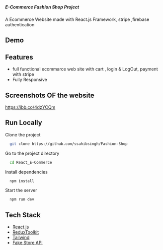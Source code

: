 ##### E-Commerce Fashion Shop Project ######

A Ecommerce Website made with React.js Framework, stripe ,firebase authentication


## Demo



## Features

- full functional ecommarce web site with cart , login & LogOut, payment with stripe 
- Fully Responsive


## Screenshots OF the website

https://ibb.co/4dzYCQm



## Run Locally

Clone the project

```bash
  git clone https://github.com/ssahibsingh/Fashion-Shop
```

Go to the project directory

```bash
  cd React_E-Commerce
```

Install dependencies

```bash
  npm install
```

Start the server

```bash
  npm run dev
```



## Tech Stack

* [React js](https://reactjs.org/)
* [ReduxToolkit](https://redux.js.org/)
* [Tailwind ](https://getbootstrap.com/)
* [Fake Store API](https://fakestoreapi.com/)






